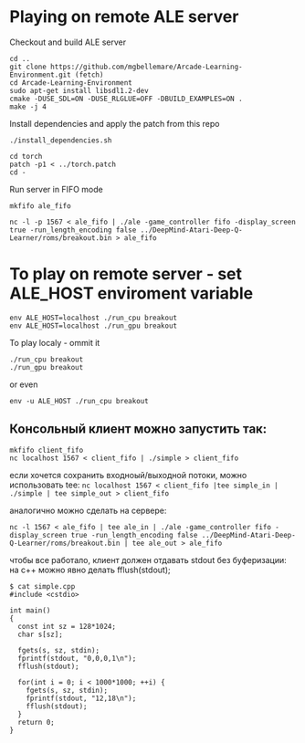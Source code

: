 # Playing on remote ALE server

Checkout and build ALE server
```
cd ..
git clone https://github.com/mgbellemare/Arcade-Learning-Environment.git (fetch)
cd Arcade-Learning-Environment
sudo apt-get install libsdl1.2-dev
cmake -DUSE_SDL=ON -DUSE_RLGLUE=OFF -DBUILD_EXAMPLES=ON .
make -j 4
```

Install dependencies and apply the patch from this repo
```
./install_dependencies.sh

cd torch
patch -p1 < ../torch.patch
cd -
```

Run server in FIFO mode
```
mkfifo ale_fifo

nc -l -p 1567 < ale_fifo | ./ale -game_controller fifo -display_screen true -run_length_encoding false ../DeepMind-Atari-Deep-Q-Learner/roms/breakout.bin > ale_fifo
```

# To play on remote server - set ALE_HOST enviroment variable
```
env ALE_HOST=localhost ./run_cpu breakout
env ALE_HOST=localhost ./run_gpu breakout
```

To play localy - ommit it
```
./run_cpu breakout
./run_gpu breakout
```
or even

```env -u ALE_HOST ./run_cpu breakout ```

## Консольный клиент можно запустить так:
```
mkfifo client_fifo
nc localhost 1567 < client_fifo | ./simple > client_fifo
```

если хочется сохранить входноый/выходной потоки, можно использовать tee:
```nc localhost 1567 < client_fifo |tee simple_in | ./simple | tee simple_out > client_fifo```

аналогично можно сделать на сервере:
```
nc -l 1567 < ale_fifo | tee ale_in | ./ale -game_controller fifo -display_screen true -run_length_encoding false ../DeepMind-Atari-Deep-Q-Learner/roms/breakout.bin | tee ale_out > ale_fifo
```

чтобы все работало, клиент должен отдавать stdout без буферизации:
на с++ можно явно делать fflush(stdout);
```
$ cat simple.cpp
#include <cstdio>

int main()
{
  const int sz = 128*1024;
  char s[sz];

  fgets(s, sz, stdin);
  fprintf(stdout, "0,0,0,1\n");
  fflush(stdout);

  for(int i = 0; i < 1000*1000; ++i) {
    fgets(s, sz, stdin);
    fprintf(stdout, "12,18\n");
    fflush(stdout);
  }
  return 0;
}
```
